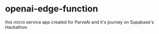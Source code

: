 # openai-edge-function

this micro service app created for ParveAi and it's journey on Supabase's Hackathon
